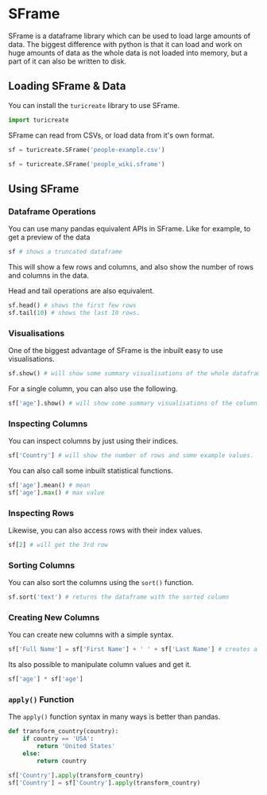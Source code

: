 # SFrame

SFrame is a dataframe library which can be used to load large amounts of data. The biggest difference with python is that it can load and work on huge amounts of data as the whole data is not loaded into memory, but a part of it can also be written to disk. 

## Loading SFrame & Data

You can install the `turicreate` library to use SFrame. 

```python
import turicreate
```

SFrame can read from CSVs, or load data from it's own format. 

```python
sf = turicreate.SFrame('people-example.csv')

sf = turicreate.SFrame('people_wiki.sframe')
```

## Using SFrame

### Dataframe Operations

You can use many pandas equivalent APIs in SFrame. Like for example, to get a preview of the data

```python
sf # shows a truncated dataframe
```

This will show a few rows and columns, and also show the number of rows and columns in the data. 

Head and tail operations are also equivalent. 

```python
sf.head() # shows the first few rows
sf.tail(10) # shows the last 10 rows. 
```

### Visualisations

One of the biggest advantage of SFrame is the inbuilt easy to use visualisations. 

```python
sf.show() # will show some summary visualisations of the whole dataframe
```

For a single column, you can also use the following. 

```python
sf['age'].show() # will show some summary visualisations of the column. 
```

### Inspecting Columns

You can inspect columns by just using their indices. 

```python
sf['Country'] # will show the number of rows and some example values. 
```

You can also call some inbuilt statistical functions.

```python
sf['age'].mean() # mean
sf['age'].max() # max value
```

### Inspecting Rows

Likewise, you can also access rows with their index values. 

```python
sf[2] # will get the 3rd row
```

### Sorting Columns

You can also sort the columns using the `sort()` function.

```python
sf.sort('text') # returns the dataframe with the sorted column 
```

### Creating New Columns

You can create new columns with a simple syntax. 

```python
sf['Full Name'] = sf['First Name'] + ' ' + sf['Last Name'] # creates a new column based on other column values
```

Its also possible to manipulate column values and get it. 

```python
sf['age'] * sf['age']
```

### `apply()` Function

The `apply()` function syntax in many ways is better than pandas. 

```python
def transform_country(country):
    if country == 'USA':
        return 'United States'
    else:
        return country

sf['Country'].apply(transform_country)
sf['Country'] = sf['Country'].apply(transform_country)
```


